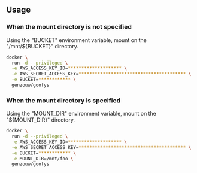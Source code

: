 ## Usage

### When the mount directory is not specified

Using the "BUCKET" environment variable, mount on the "/mnt/${BUCKET}" directory.

```bash
docker \
  run -d --privileged \
  -e AWS_ACCESS_KEY_ID=******************** \
  -e AWS_SECRET_ACCESS_KEY=**************************************** \
  -e BUCKET=************ \
  genzouw/goofys
```

### When the mount directory is specified

Using the "MOUNT_DIR" environment variable, mount on the "${MOUNT_DIR}" directory.

```bash
docker \
  run -d --privileged \
  -e AWS_ACCESS_KEY_ID=******************** \
  -e AWS_SECRET_ACCESS_KEY=**************************************** \
  -e BUCKET=************ \
  -e MOUNT_DIR=/mnt/foo \
  genzouw/goofys
```
